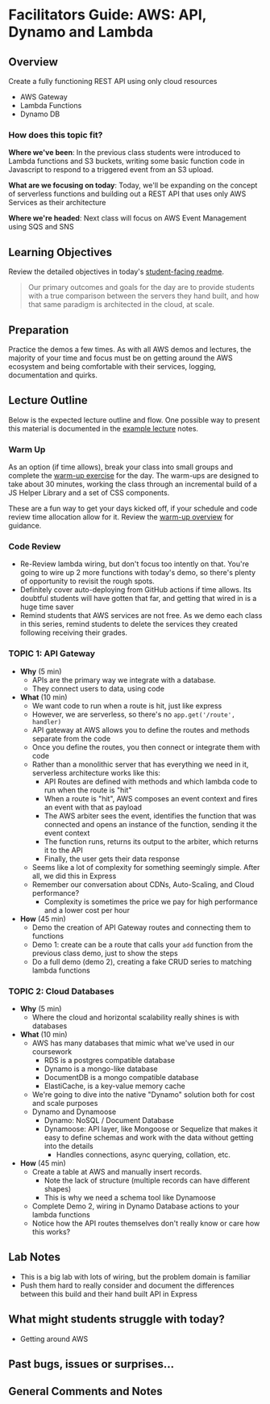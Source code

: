 # Facilitators Guide: AWS: API, Dynamo and Lambda

## Overview

Create a fully functioning REST API using only cloud resources

- AWS Gateway
- Lambda Functions
- Dynamo DB

### How does this topic fit?

**Where we've been**:
In the previous class students were introduced to Lambda functions and S3 buckets, writing some basic function code in Javascript to respond to a triggered event from an S3 upload.

**What are we focusing on today**:
Today, we'll be expanding on the concept of serverless functions and building out a REST API that uses only AWS Services as their architecture

**Where we're headed**:
Next class will focus on AWS Event Management using SQS and SNS

## Learning Objectives

Review the detailed objectives in today's [student-facing readme](../README.md).

> Our primary outcomes and goals for the day are to provide students with a true comparison between the servers they hand built, and how that same paradigm is architected in the cloud, at scale.

## Preparation

Practice the demos a few times. As with all AWS demos and lectures, the majority of your time and focus must be on getting around the AWS ecosystem and being comfortable with their services, logging, documentation and quirks.

## Lecture Outline

Below is the expected lecture outline and flow. One possible way to present this material is documented in the [example lecture](../LECTURE-NOTES.md) notes.

### Warm Up

As an option (if time allows), break your class into small groups and complete the [warm-up exercise](../warm-up/README.md) for the day. The warm-ups are designed to take about 30 minutes, working the class through an incremental build of a JS Helper Library and a set of CSS components.

These are a fun way to get your days kicked off, if your schedule and code review time allocation allow for it. Review the [warm-up overview](../../warm-ups/README.md) for guidance.

### Code Review

- Re-Review lambda wiring, but don't focus too intently on that. You're going to wire up 2 more functions with today's demo, so there's  plenty of opportunity to revisit the rough spots.
- Definitely cover auto-deploying from GitHub actions if time allows. Its doubtful students will have gotten that far, and getting that wired in is a huge time saver
- Remind students that AWS services are not free. As we demo each class in this series, remind students to delete the services they created following receiving their grades.

### TOPIC 1: API Gateway

- **Why** (5 min)
  - APIs are the primary way we integrate with a database.
  - They connect users to data, using code
- **What** (10 min)
  - We want code to run when a route is hit, just like express
  - However, we are serverless, so there's no `app.get('/route', handler)`
  - API gateway at AWS allows you to define the routes and methods separate from the code
  - Once you define the routes, you then connect or integrate them with code
  - Rather than a monolithic server that has everything we need in it, serverless architecture works like this:
    - API Routes are defined with methods and which lambda code to run when the route is "hit"
    - When a route is "hit", AWS composes an event context and fires an event with that as payload
    - The AWS arbiter sees the event, identifies the function that was connected and opens an instance of the function, sending it the event context
    - The function runs, returns its output to the arbiter, which returns it to the API
    - Finally, the user gets their data response
  - Seems like a lot of complexity for something seemingly simple. After all, we did this in Express
  - Remember our conversation about CDNs, Auto-Scaling, and Cloud performance?
    - Complexity is sometimes the price we pay for high performance and a lower cost per hour
- **How** (45 min)
  - Demo the creation of API Gateway routes and connecting them to functions
  - Demo 1: create can be a route that calls your `add` function from the previous class demo, just to show the steps
  - Do a full demo (demo 2), creating a fake CRUD series to matching lambda functions

### TOPIC 2: Cloud Databases

- **Why** (5 min)
  - Where the cloud and horizontal scalability really shines is with databases
- **What** (10 min)
  - AWS has many databases that mimic what we've used in our coursework
    - RDS is a postgres compatible database
    - Dynamo is a mongo-like database
    - DocumentDB is a mongo compatible database
    - ElastiCache, is a key-value memory cache
  - We're going to dive into the native "Dynamo" solution both for cost and scale purposes
  - Dynamo and Dynamoose
    - Dynamo: NoSQL / Document Database
    - Dynamoose: API layer, like Mongoose or Sequelize that makes it easy to define schemas and work with the data without getting into the details
      - Handles connections, async querying, collation, etc.
- **How** (45 min)
  - Create a table at AWS and manually insert records.
    - Note the lack of structure (multiple records can have different shapes)
    - This is why we need a schema tool like Dynamoose
  - Complete Demo 2, wiring in Dynamo Database actions to your lambda functions
  - Notice how the API routes themselves don't really know or care how this works?

## Lab Notes

- This is a big lab with lots of wiring, but the problem domain is familiar
- Push them hard to really consider and document the differences between this build and their hand built API in Express

## What might students struggle with today?

- Getting around AWS

## Past bugs, issues or surprises...

## General Comments and Notes
